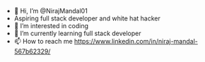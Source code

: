 - 👋 Hi, I’m @NirajMandal01
- Aspiring full stack developer and white hat hacker
- 👀 I’m interested in coding
- 🌱 I’m currently learning full stack developer
- 📫 How to reach me https://www.linkedin.com/in/niraj-mandal-567b62329/

<!---
NirajMandal01/NirajMandal01 is a ✨ special ✨ repository because its `README.md` (this file) appears on your GitHub profile.
You can click the Preview link to take a look at your changes.
--->
